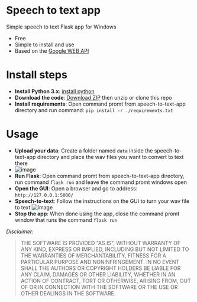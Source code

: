 # Speech to text app
Simple speech to text Flask app for Windows
- Free
- Simple to install and use
- Based on the [Google WEB API](https://pypi.org/project/SpeechRecognition/3.1.2/)

# Install steps
- **Install Python 3.x**: [install python](https://www.python.org/downloads/)
- **Download the code**: [Download ZIP](https://github.com/TraxData313/speech-to-text-app/archive/refs/heads/main.zip) then unzip or clone this repo
- **Install requirements**: Open command promt from speech-to-text-app directory and run command: `pip install -r ./requirements.txt`

# Usage
- **Upload your data**: Create a folder named `data` inside the speech-to-text-app directory and place the wav files you want to convert to text there
- ![image](https://user-images.githubusercontent.com/45358654/147816270-86077d8a-1c6d-4e4e-9eb7-e14eeeecb0d5.png)
- **Run Flask**: Open command promt from speech-to-text-app directory, run command `flask run` and leave the command promt windows open
- **Open the GUI**: Open a browser and go to address: `http://127.0.0.1:5000/`
- **Speech-to-text**: Follow the instructions on the GUI to turn your wav file to text
![image](https://user-images.githubusercontent.com/45358654/147816362-411dc470-b2da-47d2-9d54-61a3def474db.png)
- **Stop the app**: When done using the app, close the command promt window that runs the command `flask run`

<p><em>Disclaimer:</em></p>
<blockquote>
<p>THE SOFTWARE IS PROVIDED "AS IS", WITHOUT WARRANTY OF ANY KIND, EXPRESS OR
IMPLIED, INCLUDING BUT NOT LIMITED TO THE WARRANTIES OF MERCHANTABILITY, FITNESS
FOR A PARTICULAR PURPOSE AND NONINFRINGEMENT. IN NO EVENT SHALL THE AUTHORS OR
COPYRIGHT HOLDERS BE LIABLE FOR ANY CLAIM, DAMAGES OR OTHER LIABILITY, WHETHER
IN AN ACTION OF CONTRACT, TORT OR OTHERWISE, ARISING FROM, OUT OF OR IN
CONNECTION WITH THE SOFTWARE OR THE USE OR OTHER DEALINGS IN THE SOFTWARE.</p>
</blockquote>
